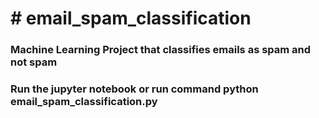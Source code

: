 <h1># email_spam_classification</h1>
<h3>Machine Learning Project that classifies emails as spam and not spam</h3>
<h3>Run the jupyter notebook or run command <b>python email_spam_classification.py</b></h3>
